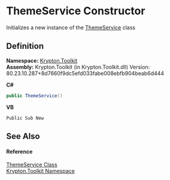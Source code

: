 # ThemeService Constructor


Initializes a new instance of the <a href="d6ba3785-30bb-a280-4a1d-79c744a61d06.md">ThemeService</a> class



## Definition
**Namespace:** <a href="79d2eac2-21f4-54ff-7552-b20c33c30600.md">Krypton.Toolkit</a>  
**Assembly:** Krypton.Toolkit (in Krypton.Toolkit.dll) Version: 80.23.10.287+8d7660f9dc5efd033fabe008ebfb904beab6d444

**C#**
``` C#
public ThemeService()
```
**VB**
``` VB
Public Sub New
```



## See Also


#### Reference
<a href="d6ba3785-30bb-a280-4a1d-79c744a61d06.md">ThemeService Class</a>  
<a href="79d2eac2-21f4-54ff-7552-b20c33c30600.md">Krypton.Toolkit Namespace</a>  
